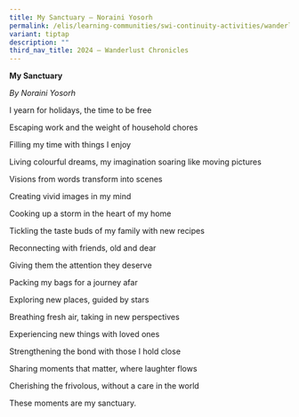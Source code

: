 ```yaml
---
title: My Sanctuary – Noraini Yosorh
permalink: /elis/learning-communities/swi-continuity-activities/wanderlust-chronicles/noraini-yosorh/
variant: tiptap
description: ""
third_nav_title: 2024 – Wanderlust Chronicles
---
```

<p><strong>My Sanctuary&nbsp;</strong>
</p>
<p><em>By Noraini Yosorh</em>
</p>
<p></p>
<p>I yearn for holidays, the time to be free&nbsp;</p>
<p>Escaping work and the weight of household chores</p>
<p>Filling my time with things I enjoy</p>
<p>Living colourful dreams, my imagination soaring like moving pictures&nbsp;&nbsp;</p>
<p>Visions from words transform into scenes</p>
<p>Creating vivid images in my mind&nbsp;</p>
<p>Cooking up a storm in the heart of my home</p>
<p>Tickling the taste buds of my family with new recipes</p>
<p>Reconnecting with friends, old and dear</p>
<p>Giving them the attention they deserve</p>
<p>Packing my bags for a journey afar&nbsp;</p>
<p>Exploring new places, guided by stars</p>
<p>Breathing fresh air, taking in new perspectives&nbsp;</p>
<p>Experiencing new things with loved ones</p>
<p>Strengthening the bond with those I hold close</p>
<p>Sharing moments that matter, where laughter flows</p>
<p>Cherishing the frivolous, without a care in the world</p>
<p>These moments are my sanctuary.</p>
<p>
<br>
</p>